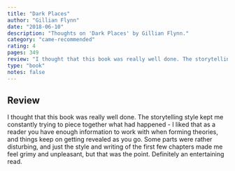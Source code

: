 ```yaml
---
title: "Dark Places"
author: "Gillian Flynn"
date: "2018-06-10"
description: "Thoughts on 'Dark Places' by Gillian Flynn."
category: "came-recommended"
rating: 4
pages: 349
review: "I thought that this book was really well done. The storytelling style kept me constantly trying to piece together what had happened - I liked that as a reader you have enough information to work with when forming theories, and things keep on getting revealed as you go. Some parts were rather disturbing, and just the style and writing of the first few chapters made me feel grimy and unpleasant, but that was the point. Definitely an entertaining read."
type: "book"
notes: false
---
```


## Review

I thought that this book was really well done. The storytelling style kept me constantly trying to piece together what had happened - I liked that as a reader you have enough information to work with when forming theories, and things keep on getting revealed as you go. Some parts were rather disturbing, and just the style and writing of the first few chapters made me feel grimy and unpleasant, but that was the point. Definitely an entertaining read.
